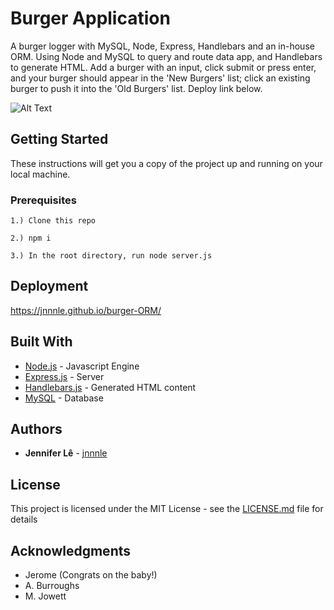 # Burger Application

A burger logger with MySQL, Node, Express, Handlebars and an in-house ORM. Using Node and MySQL to query and route data app, and Handlebars to generate HTML. Add a burger with an input, click submit or press enter, and your burger should appear in the 'New Burgers' list; click an existing burger to push it into the 'Old Burgers' list.
Deploy link below.

![Alt Text](https://media.giphy.com/media/1xp00uJ2fXx3IYAlGn/giphy.gif)

## Getting Started

These instructions will get you a copy of the project up and running on your local machine.

### Prerequisites
```
1.) Clone this repo

2.) npm i 

3.) In the root directory, run node server.js
````

## Deployment

https://jnnnle.github.io/burger-ORM/

## Built With

* [Node.js](https://nodejs.org/en/) - Javascript Engine
* [Express.js](https://expressjs.com/) - Server
* [Handlebars.js](http://handlebarsjs.com/) - Generated HTML content
* [MySQL](https://www.mysql.com/) - Database

## Authors

* **Jennifer Lê** - [jnnnle](https://github.com/jnnnle)

## License

This project is licensed under the MIT License - see the [LICENSE.md](LICENSE.md) file for details

## Acknowledgments

* Jerome (Congrats on the baby!)
* A. Burroughs
* M. Jowett
